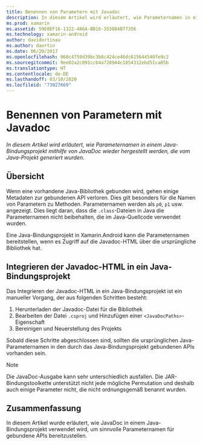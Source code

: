 ```yaml
---
title: Benennen von Parametern mit Javadoc
description: In diesem Artikel wird erläutert, wie Parameternamen in einem Java-Bindungsprojekt mithilfe von JavaDoc wieder hergestellt werden, die vom Java-Projekt generiert wurden.
ms.prod: xamarin
ms.assetid: 59E8EF16-1322-486A-BB16-353804B77356
ms.technology: xamarin-android
author: davidortinau
ms.author: daortin
ms.date: 06/20/2017
ms.openlocfilehash: 060c4759d39bc3b8c424ce46dc615644540fe9c2
ms.sourcegitcommit: 9ee02a2c091ccb4a728944c1854312ebd51ca05b
ms.translationtype: HT
ms.contentlocale: de-DE
ms.lasthandoff: 03/10/2020
ms.locfileid: "73027669"
---
```

# <a name="naming-parameters-with-javadoc"></a>Benennen von Parametern mit Javadoc

_In diesem Artikel wird erläutert, wie Parameternamen in einem Java-Bindungsprojekt mithilfe von JavaDoc wieder hergestellt werden, die vom Java-Projekt generiert wurden._

## <a name="overview"></a>Übersicht

Wenn eine vorhandene Java-Bibliothek gebunden wird, gehen einige Metadaten zur gebundenen API verloren. Dies gilt besonders für die Namen von Parametern zu Methoden. Parameternamen werden als `p0`, `p1` usw. angezeigt. Dies liegt daran, dass die `.class`-Dateien in Java die Parameternamen nicht beibehalten, die im Java-Quellcode verwendet wurden. 

Eine Java-Bindungsprojekt in Xamarin.Android kann die Parameternamen bereitstellen, wenn es Zugriff auf die Javadoc-HTML über die ursprüngliche Bibliothek hat. 

## <a name="integrating-javadoc-html-into-a-java-binding-project"></a>Integrieren der Javadoc-HTML in ein Java-Bindungsprojekt

Das Integrieren der Javadoc-HTML in ein Java-Bindungsprojekt ist ein manueller Vorgang, der aus folgenden Schritten besteht: 

1. Herunterladen der Javadoc-Datei für die Bibliothek
2. Bearbeiten der Datei `.csproj` und Hinzufügen einer `<JavaDocPaths>`-Eigenschaft
3. Bereinigen und Neuerstellung des Projekts

Sobald diese Schritte abgeschlossen sind, sollten die ursprünglichen Java-Parameternamen in den durch das Java-Bindungsprojekt gebundenen APIs vorhanden sein. 

> [!NOTE]
> Die JavaDoc-Ausgabe kann sehr unterschiedlich ausfallen. Die JAR-Bindungstoolkette unterstützt nicht jede mögliche Permutation und deshalb auch einige Parameter nicht, die nicht ordnungsgemäß benannt wurden.

## <a name="summary"></a>Zusammenfassung

In diesem Artikel wurde erläutert, wie JavaDoc in einem Java-Bindungsprojekt verwendet wird, um sinnvolle Parameternamen für gebundene APIs bereitzustellen. 
